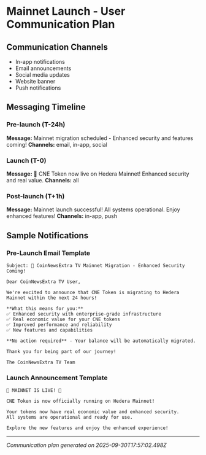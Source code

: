 # Mainnet Launch - User Communication Plan

## Communication Channels
- In-app notifications
- Email announcements
- Social media updates
- Website banner
- Push notifications

## Messaging Timeline


### Pre-launch (T-24h)
**Message:** Mainnet migration scheduled - Enhanced security and features coming!
**Channels:** email, in-app, social


### Launch (T-0)
**Message:** 🚀 CNE Token now live on Hedera Mainnet! Enhanced security and real value.
**Channels:** all


### Post-launch (T+1h)
**Message:** Mainnet launch successful! All systems operational. Enjoy enhanced features!
**Channels:** in-app, push


## Sample Notifications

### Pre-Launch Email Template
```
Subject: 🚀 CoinNewsExtra TV Mainnet Migration - Enhanced Security Coming!

Dear CoinNewsExtra TV User,

We're excited to announce that CNE Token is migrating to Hedera Mainnet within the next 24 hours!

**What this means for you:**
✅ Enhanced security with enterprise-grade infrastructure
✅ Real economic value for your CNE tokens
✅ Improved performance and reliability
✅ New features and capabilities

**No action required** - Your balance will be automatically migrated.

Thank you for being part of our journey!

The CoinNewsExtra TV Team
```

### Launch Announcement Template
```
🎉 MAINNET IS LIVE! 🎉

CNE Token is now officially running on Hedera Mainnet!

Your tokens now have real economic value and enhanced security. 
All systems are operational and ready for use.

Explore the new features and enjoy the enhanced experience!
```

---
*Communication plan generated on 2025-09-30T17:57:02.498Z*
